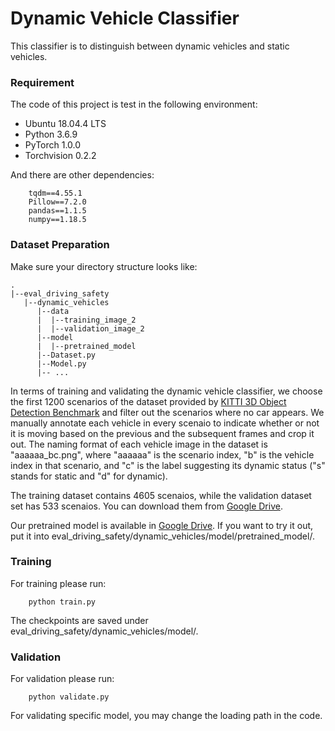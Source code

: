 # Dynamic Vehicle Classifier

This classifier is to distinguish between dynamic vehicles and static vehicles.

### Requirement
The code of this project is test in the following environment:
* Ubuntu 18.04.4 LTS
* Python 3.6.9
* PyTorch 1.0.0
* Torchvision 0.2.2

And there are other dependencies:
```
    tqdm==4.55.1
    Pillow==7.2.0
    pandas==1.1.5
    numpy==1.18.5
```

### Dataset Preparation
Make sure your directory structure looks like:
```
.
|--eval_driving_safety
   |--dynamic_vehicles
      |--data
      |  |--training_image_2
      |  |--validation_image_2
      |--model
      |  |--pretrained_model
      |--Dataset.py
      |--Model.py
      |-- ...
```

In terms of training and validating the dynamic vehicle classifier, we choose the first 1200 scenarios of the dataset provided by [KITTI 3D Object Detection Benchmark](http://www.cvlibs.net/datasets/kitti/eval_object.php?obj_benchmark=3d) and filter out the scenarios where no car appears. We manually annotate each vehicle in every scenaio to indicate whether or not it is moving based on the previous and the subsequent frames and crop it out. The naming format of each vehicle image in the dataset is "aaaaaa_bc.png", where "aaaaaa" is the scenario index, "b" is the vehicle index in that scenario, and "c" is the label suggesting its dynamic status ("s" stands for static and "d" for dynamic).

The training dataset contains 4605 scenaios, while the validation dataset set has 533 scenaios. You can download them from [Google Drive](https://).

Our pretrained model is available in [Google Drive](https://). If you want to try it out, put it into eval_driving_safety/dynamic_vehicles/model/pretrained_model/.

### Training
For training please run:
```
    python train.py
```

The checkpoints are saved under eval_driving_safety/dynamic_vehicles/model/.

### Validation
For validation please run:
```
    python validate.py
```

For validating specific model, you may change the loading path in the code.
